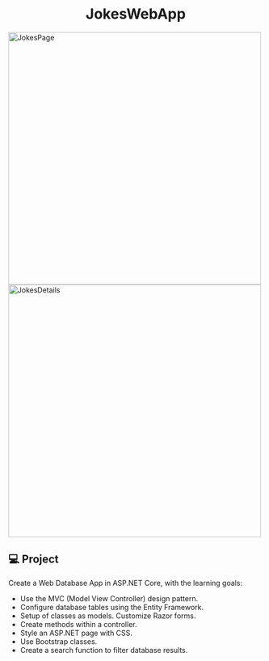 <h1 align="center">JokesWebApp</h1>

<img src="https://user-images.githubusercontent.com/60073178/121991500-22495b80-cd76-11eb-89a7-e75c8ce6e9b2.JPG" alt="JokesPage" width="500">
<img src="https://user-images.githubusercontent.com/60073178/121991514-2f664a80-cd76-11eb-8052-a01e3b32ff30.JPG" alt="JokesDetails" width="500">

## 💻 Project

Create a Web Database App in ASP.NET Core, with the learning goals:

- Use the MVC (Model View Controller) design pattern.
- Configure database tables using the Entity Framework.
- Setup of classes as models. Customize Razor forms.
- Create methods within a controller.
- Style an ASP.NET page with CSS.
- Use Bootstrap classes.
- Create a search function to filter database results.

